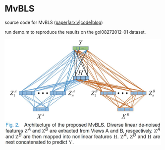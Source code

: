 # MvBLS

source code for MvBLS ([paper](https://ieeexplore.ieee.org/document/9120084)|[arxiv](https://arxiv.org/abs/1908.06180)|[code](https://github.com/ZhenhuaShi/MvBLS)|[blog](http://blog.sciencenet.cn/blog-3418535-1194891.html ))

run demo.m to reproduce the results on the goI08272012-01 dataset.

<div align=center><img src="https://github.com/ZhenhuaShi/MvBLS/blob/main/MvBLS.JPG"/></div>
